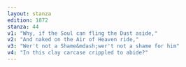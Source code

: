 ```yaml
---
layout: stanza
edition: 1872
stanza: 44
v1: "Why, if the Soul can fling the Dust aside,"
v2: "And naked on the Air of Heaven ride,"
v3: "Wer't not a Shame&mdash;wer't not a shame for him"
v4: "In this clay carcase crippled to abide?"
---
```

